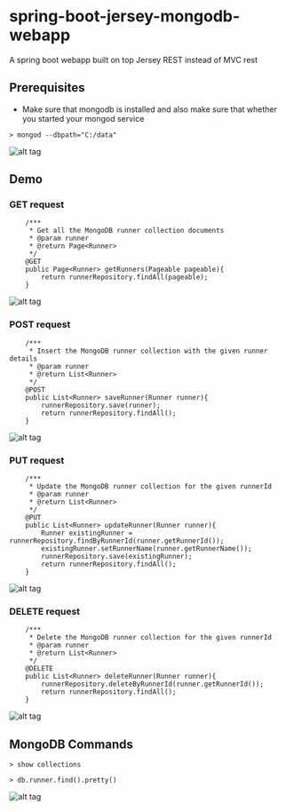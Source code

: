 # spring-boot-jersey-mongodb-webapp

A spring boot webapp built on top Jersey REST instead of MVC rest

## Prerequisites

 - Make sure that mongodb is installed and also make sure that whether you started your mongod service

 ```
 > mongod --dbpath="C:/data"
 ```
![alt tag](https://raw.githubusercontent.com/Thirunavukkarasu/spring-development-series/master/spring-boot-mongodb-webapp/screenshots/mongod.png)

## Demo

### GET request

```
	/***
	 * Get all the MongoDB runner collection documents
	 * @param runner
	 * @return Page<Runner>
	 */	
	@GET
	public Page<Runner> getRunners(Pageable pageable){
		return runnerRepository.findAll(pageable);
	}
```
![alt tag](https://raw.githubusercontent.com/Thirunavukkarasu/spring-development-series/master/spring-boot-jersey-mongodb-webapp/screenshots/Get.png)

### POST request

```
	/***
	 * Insert the MongoDB runner collection with the given runner details
	 * @param runner
	 * @return List<Runner>
	 */	
	@POST
	public List<Runner> saveRunner(Runner runner){
		runnerRepository.save(runner);
		return runnerRepository.findAll();
	}
```
![alt tag](https://raw.githubusercontent.com/Thirunavukkarasu/spring-development-series/master/spring-boot-jersey-mongodb-webapp/screenshots/Post.png)

### PUT request

```
	/***
	 * Update the MongoDB runner collection for the given runnerId
	 * @param runner
	 * @return List<Runner>
	 */
	@PUT
	public List<Runner> updateRunner(Runner runner){
		Runner existingRunner = runnerRepository.findByRunnerId(runner.getRunnerId());
		existingRunner.setRunnerName(runner.getRunnerName());
		runnerRepository.save(existingRunner);
		return runnerRepository.findAll();
	}
```
![alt tag](https://raw.githubusercontent.com/Thirunavukkarasu/spring-development-series/master/spring-boot-jersey-mongodb-webapp/screenshots/Put.png)

### DELETE request

```
	/***
	 * Delete the MongoDB runner collection for the given runnerId
	 * @param runner
	 * @return List<Runner>
	 */
	@DELETE
	public List<Runner> deleteRunner(Runner runner){
		runnerRepository.deleteByRunnerId(runner.getRunnerId());
		return runnerRepository.findAll();
	}
```
![alt tag](https://raw.githubusercontent.com/Thirunavukkarasu/spring-development-series/master/spring-boot-jersey-mongodb-webapp/screenshots/Delete.png)

## MongoDB Commands

```
> show collections
```

```
> db.runner.find().pretty()
```

![alt tag](https://raw.githubusercontent.com/Thirunavukkarasu/spring-development-series/master/spring-boot-jersey-mongodb-webapp/screenshots/MongoDB-commands.png)
